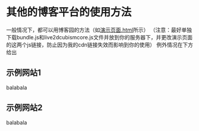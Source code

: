 # 其他的博客平台的使用方法
一般情况下，都可以用博客园的方法（如[演示页面.html](https://github.com/x66ccff/lty-lv2d-v3/blob/master/演示页面.html)所示）
（注意：最好单独下载bundle.js和live2dcubismcore.js文件并放到你的服务器下，并更改演示页面的这两个js链接，防止因为我的cdn链接失效而影响到你的使用）
例外情况在下方给出
## 示例网站1
balabala

## 示例网站2
balabala
